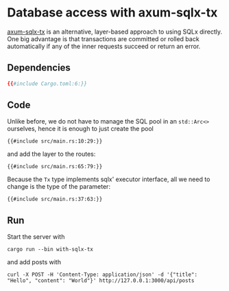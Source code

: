 # Database access with axum-sqlx-tx

[axum-sqlx-tx][] is an alternative, layer-based approach to using SQLx directly.
One big advantage is that transactions are committed or rolled back
automatically if any of the inner requests succeed or return an error.


## Dependencies

```toml
{{#include Cargo.toml:6:}}
```


## Code

Unlike before, we do not have to manage the SQL pool in an `std::Arc<>`
ourselves, hence it is enough to just create the pool

```rust,noplayground
{{#include src/main.rs:10:29:}}
```

and add the layer to the routes:

```rust,noplayground
{{#include src/main.rs:65:79:}}
```

Because the `Tx` type implements sqlx' executor interface, all we need to change
is the type of the parameter:

```rust,noplayground
{{#include src/main.rs:37:63:}}
```


## Run

Start the server with

```
cargo run --bin with-sqlx-tx
```

and add posts with

```
curl -X POST -H 'Content-Type: application/json' -d '{"title": "Hello", "content": "World"}' http://127.0.0.1:3000/api/posts
```


[axum-sqlx-tx]: https://docs.rs/axum-sqlx-tx/latest/axum_sqlx_tx/

